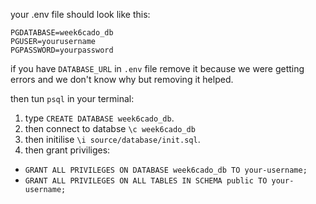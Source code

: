 your .env file should look like this:

```
PGDATABASE=week6cado_db
PGUSER=yourusername
PGPASSWORD=yourpassword
```

if you have `DATABASE_URL` in `.env` file remove it because we were getting errors and we don't know why but removing it helped.

then tun `psql` in your terminal:
1. type `CREATE DATABASE week6cado_db`.
2. then connect to databse `\c week6cado_db`
3. then initilise `\i source/database/init.sql`.
4. then grant priviliges:
  * `GRANT ALL PRIVILEGES ON DATABASE week6cado_db TO your-username;`
  * `GRANT ALL PRIVILEGES ON ALL TABLES IN SCHEMA public TO your-username;`